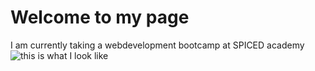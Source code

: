 # Welcome to my page

I am currently taking a webdevelopment bootcamp at SPICED academy
![this is what I look like](https://images.squarespace-cdn.com/content/v1/585e23d48419c2d595b40b2f/1482656910197-DUCDBBO10U68LMGFZMHH/img009.jpg?format=1500w)


<!--
**Hainebach/hainebach** is a ✨ _special_ ✨ repository because its `README.md` (this file) appears on your GitHub profile.

Here are some ideas to get you started:

- 🔭 I’m currently working on ...
- 🌱 I’m currently learning ...
- 👯 I’m looking to collaborate on ...
- 🤔 I’m looking for help with ...
- 💬 Ask me about ...
- 📫 How to reach me: ...
- 😄 Pronouns: ...
- ⚡ Fun fact: ...
-->
